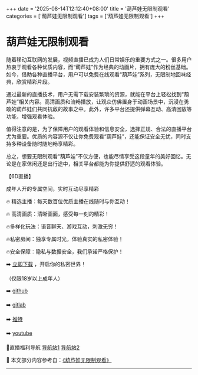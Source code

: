 +++
date = '2025-08-14T12:12:40+08:00'
title = '葫芦娃无限制观看'
categories = ['葫芦娃无限制观看']
tags = ['葫芦娃无限制观看']
+++

# 葫芦娃无限制观看

随着移动互联网的发展，视频直播已成为人们日常娱乐的重要方式之一。很多用户热衷于观看各种优质内容，而“葫芦娃”作为经典的动画片，拥有庞大的粉丝基础。如今，借助各种直播平台，用户可以免费在线观看“葫芦娃”系列，无限制地回味经典，欣赏精彩片段。

通过最新的直播技术，用户无需下载安装繁琐的资源，就能在平台上轻松找到“葫芦娃”相关内容。高清画质和流畅播放，让观众仿佛置身于动画场景中，沉浸在勇敢的葫芦娃们共同抗敌的故事之中。此外，许多平台还提供弹幕互动、高清回放等功能，增强观看体验。

值得注意的是，为了保障用户的观看体验和信息安全，选择正规、合法的直播平台尤为重要。优质的内容源不仅让你免费观看“葫芦娃”，还能保证安全无忧，同时支持多种设备随时随地畅享精彩。

总之，想要无限制观看“葫芦娃”不仅方便，也能尽情享受这段童年的美好回忆。无论是在家休闲还是出行途中，相关平台都能为你提供舒适的观看体验。

【6D直播】

成年人开的专属空间，实时互动尽享精彩

🔥 精选主播：每天数百位优质主播在线随时与你互动！

🔥 高清画质：清晰画面，感受每一刻的精彩！

🔥多样化玩法：语音聊天、游戏互动，刺激无穷！

🔥私密房间：独享专属时光，体验真实的私密体验！

🔥安全保障：隐私与数据安全，我们承诺严格保护！

➡️ [立即下载](https://down123.s3.ap-east-1.amazonaws.com/down/down.html?channelCode=blog) ，开启你的私密世界！

（仅限18岁以上成年人）

➡️ [github](https://aldult-live.github.io/)

➡️ [gitlab](https://seo-09598d.gitlab.io/)

➡️ [推特](https://x.com/wegame33)

➡️ [youtube](https://www.youtube.com/@6Dlive)

🔞直播福利导航 [导航站1](https://webstack-86085a.gitlab.io/) [导航站2](https://onlygit123-2.github.io/)


📘 本文部分内容参考自：[《葫芦娃无限制观看》](https://webstack-hugo-15.pages.dev/)

---
